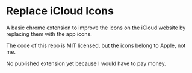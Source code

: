 # Replace iCloud Icons
A basic chrome extension to improve the icons on the iCloud website by replacing them with the app icons.

The code of this repo is MIT licensed, but the icons belong to Apple, not me.

No published extension yet because I would have to pay money.
